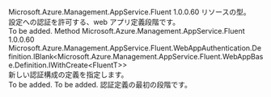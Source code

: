 <Type Name="IWithAuthentication&lt;FluentT&gt;" FullName="Microsoft.Azure.Management.AppService.Fluent.WebAppBase.Definition.IWithAuthentication&lt;FluentT&gt;">
  <TypeSignature Language="C#" Value="public interface IWithAuthentication&lt;FluentT&gt;" />
  <TypeSignature Language="ILAsm" Value=".class public interface auto ansi abstract IWithAuthentication`1&lt;FluentT&gt;" />
  <TypeSignature Language="DocId" Value="T:Microsoft.Azure.Management.AppService.Fluent.WebAppBase.Definition.IWithAuthentication`1" />
  <TypeSignature Language="VB.NET" Value="Public Interface IWithAuthentication(Of FluentT)" />
  <TypeSignature Language="F#" Value="type IWithAuthentication&lt;'FluentT&gt; = interface" />
  <AssemblyInfo>
    <AssemblyName>Microsoft.Azure.Management.AppService.Fluent</AssemblyName>
    <AssemblyVersion>1.0.0.60</AssemblyVersion>
  </AssemblyInfo>
  <TypeParameters>
    <TypeParameter Name="FluentT" />
  </TypeParameters>
  <Interfaces />
  <Docs>
    <typeparam name="FluentT">リソースの型。</typeparam>
    <summary>
            設定への認証を許可する、web アプリ定義段階です。
            </summary>
    <remarks>To be added.</remarks>
  </Docs>
  <Members>
    <Member MemberName="DefineAuthentication">
      <MemberSignature Language="C#" Value="public Microsoft.Azure.Management.AppService.Fluent.WebAppAuthentication.Definition.IBlank&lt;Microsoft.Azure.Management.AppService.Fluent.WebAppBase.Definition.IWithCreate&lt;FluentT&gt;&gt; DefineAuthentication ();" />
      <MemberSignature Language="ILAsm" Value=".method public hidebysig newslot virtual instance class Microsoft.Azure.Management.AppService.Fluent.WebAppAuthentication.Definition.IBlank`1&lt;class Microsoft.Azure.Management.AppService.Fluent.WebAppBase.Definition.IWithCreate`1&lt;!FluentT&gt;&gt; DefineAuthentication() cil managed" />
      <MemberSignature Language="DocId" Value="M:Microsoft.Azure.Management.AppService.Fluent.WebAppBase.Definition.IWithAuthentication`1.DefineAuthentication" />
      <MemberSignature Language="VB.NET" Value="Public Function DefineAuthentication () As IBlank(Of IWithCreate(Of FluentT))" />
      <MemberSignature Language="F#" Value="abstract member DefineAuthentication : unit -&gt; Microsoft.Azure.Management.AppService.Fluent.WebAppAuthentication.Definition.IBlank&lt;Microsoft.Azure.Management.AppService.Fluent.WebAppBase.Definition.IWithCreate&lt;'FluentT&gt;&gt;" Usage="iWithAuthentication.DefineAuthentication " />
      <MemberType>Method</MemberType>
      <AssemblyInfo>
        <AssemblyName>Microsoft.Azure.Management.AppService.Fluent</AssemblyName>
        <AssemblyVersion>1.0.0.60</AssemblyVersion>
      </AssemblyInfo>
      <ReturnValue>
        <ReturnType>Microsoft.Azure.Management.AppService.Fluent.WebAppAuthentication.Definition.IBlank&lt;Microsoft.Azure.Management.AppService.Fluent.WebAppBase.Definition.IWithCreate&lt;FluentT&gt;&gt;</ReturnType>
      </ReturnValue>
      <Parameters />
      <Docs>
        <summary>
            新しい認証構成の定義を指定します。
            </summary>
        <returns>To be added.</returns>
        <remarks>To be added.</remarks>
        <return>認証定義の最初の段階です。</return>
      </Docs>
    </Member>
  </Members>
</Type>